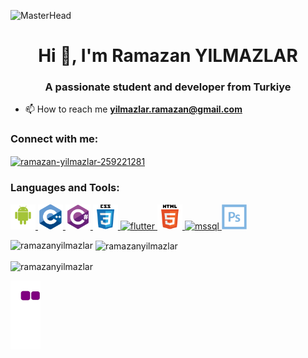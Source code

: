 ![MasterHead](https://trisya.com/myimg/child/soft_devlop.gif)
<h1 align="center">Hi 👋, I'm Ramazan YILMAZLAR</h1>
<h3 align="center">A passionate student and developer from Turkiye</h3>

- 📫 How to reach me **yilmazlar.ramazan@gmail.com**

<h3 align="left">Connect with me:</h3>
<p align="left">
<a href="https://linkedin.com/in/ramazan-yilmazlar-259221281" target="blank"><img align="center" src="https://raw.githubusercontent.com/rahuldkjain/github-profile-readme-generator/master/src/images/icons/Social/linked-in-alt.svg" alt="ramazan-yilmazlar-259221281" height="30" width="40" /></a>
</p>

<h3 align="left">Languages and Tools:</h3>
<p align="left"> <a href="https://developer.android.com" target="_blank" rel="noreferrer"> <img src="https://raw.githubusercontent.com/devicons/devicon/master/icons/android/android-original-wordmark.svg" alt="android" width="40" height="40"/> </a> <a href="https://www.w3schools.com/cpp/" target="_blank" rel="noreferrer"> <img src="https://raw.githubusercontent.com/devicons/devicon/master/icons/cplusplus/cplusplus-original.svg" alt="cplusplus" width="40" height="40"/> </a> <a href="https://www.w3schools.com/cs/" target="_blank" rel="noreferrer"> <img src="https://raw.githubusercontent.com/devicons/devicon/master/icons/csharp/csharp-original.svg" alt="csharp" width="40" height="40"/> </a> <a href="https://www.w3schools.com/css/" target="_blank" rel="noreferrer"> <img src="https://raw.githubusercontent.com/devicons/devicon/master/icons/css3/css3-original-wordmark.svg" alt="css3" width="40" height="40"/> </a> <a href="https://flutter.dev" target="_blank" rel="noreferrer"> <img src="https://www.vectorlogo.zone/logos/flutterio/flutterio-icon.svg" alt="flutter" width="40" height="40"/> </a> <a href="https://www.w3.org/html/" target="_blank" rel="noreferrer"> <img src="https://raw.githubusercontent.com/devicons/devicon/master/icons/html5/html5-original-wordmark.svg" alt="html5" width="40" height="40"/> </a> <a href="https://www.microsoft.com/en-us/sql-server" target="_blank" rel="noreferrer"> <img src="https://www.svgrepo.com/show/303229/microsoft-sql-server-logo.svg" alt="mssql" width="40" height="40"/> </a> <a href="https://www.photoshop.com/en" target="_blank" rel="noreferrer"> <img src="https://raw.githubusercontent.com/devicons/devicon/master/icons/photoshop/photoshop-line.svg" alt="photoshop" width="40" height="40"/> </a> </p>

<p><img align="left" src="https://github-readme-stats.vercel.app/api/top-langs?username=ramazanyilmazlar&show_icons=true&locale=en&layout=compact" alt="ramazanyilmazlar" /></p>

<p>&nbsp;<img align="center" src="https://github-readme-stats.vercel.app/api?username=ramazanyilmazlar&show_icons=true&locale=en" alt="ramazanyilmazlar" /></p>

<p><img align="center" src="https://github-readme-streak-stats.herokuapp.com/?user=ramazanyilmazlar&" alt="ramazanyilmazlar" /></p>


![snake gif](https://github.com/ramazanyilmazlar/ramazanyilmazlar/blob/output/github-contribution-grid-snake.gif)
